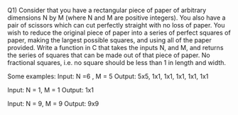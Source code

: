 Q1) Consider that you have a rectangular piece of paper of arbitrary dimensions N by M (where N and M are positive integers). You also have a pair of scissors which can cut perfectly straight with no loss of paper. You wish to reduce the original piece of paper into a series of perfect squares of paper, making the largest possible squares, and using all of the paper provided. Write a function in C that takes the inputs N, and M, and returns the series of squares that can be made out of that piece of paper. No fractional squares, i.e. no square should be less than 1 in length and width.

Some examples:
Input: N =6 , M = 5
Output: 5x5, 1x1, 1x1, 1x1, 1x1, 1x1

Input: N = 1, M = 1
Output: 1x1

Input: N = 9, M = 9
Output: 9x9
